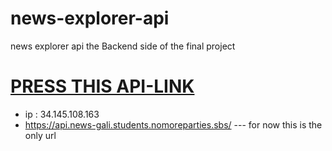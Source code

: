# news-explorer-api
news explorer api the Backend side of the final project


# [PRESS THIS API-LINK](https://api.news-gali.students.nomoreparties.sbs/signup) 



* ip : 34.145.108.163
* https://api.news-gali.students.nomoreparties.sbs/ --- for now this is the only url 






